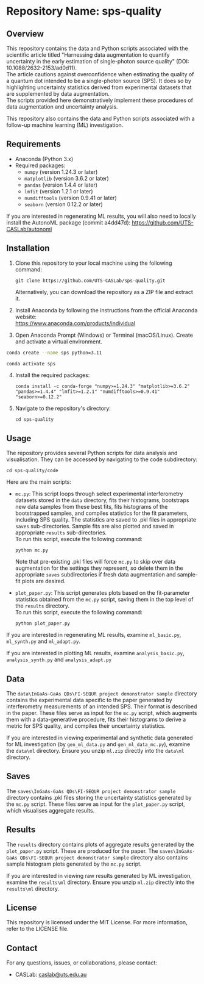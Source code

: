 # Repository Name: sps-quality

## Overview
This repository contains the data and Python scripts associated with the scientific article titled "Harnessing data augmentation to quantify uncertainty in the early estimation of single-photon source quality" (DOI: 10.1088/2632-2153/ad0d11).  
The article cautions against overconfidence when estimating the quality of a quantum dot intended to be a single-photon source (SPS). It does so by highlighting uncertainty statistics derived from experimental datasets that are supplemented by data augmentation.  
The scripts provided here demonstratively implement these procedures of data augmentation and uncertainty analysis.

This repository also contains the data and Python scripts associated with a follow-up machine learning (ML) investigation.

## Requirements
- Anaconda (Python 3.x)
- Required packages:
  - `numpy` (version 1.24.3 or later)
  - `matplotlib` (version 3.6.2 or later)
  - `pandas` (version 1.4.4 or later)
  - `lmfit` (version 1.2.1 or later)
  - `numdifftools` (version 0.9.41 or later)
  - `seaborn` (version 0.12.2 or later)
  
If you are interested in regenerating ML results, you will also need to locally install the AutonoML package (commit a4dd47d): https://github.com/UTS-CASLab/autonoml

## Installation
1. Clone this repository to your local machine using the following command:
   ```
   git clone https://github.com/UTS-CASLab/sps-quality.git
   ```
   Alternatively, you can download the repository as a ZIP file and extract it.

2. Install Anaconda by following the instructions from the official Anaconda website:  
   https://www.anaconda.com/products/individual

3. Open Anaconda Prompt (Windows) or Terminal (macOS/Linux). Create and activate a virtual environment.
  ```bash
  conda create --name sps python=3.11
  
  conda activate sps
  ```

4. Install the required packages:
   ```
   conda install -c conda-forge "numpy>=1.24.3" "matplotlib>=3.6.2" "pandas>=1.4.4" "lmfit>=1.2.1" "numdifftools>=0.9.41" "seaborn>=0.12.2"
   ```

5. Navigate to the repository's directory:
   ```
   cd sps-quality
   ```

## Usage
The repository provides several Python scripts for data analysis and visualisation. They can be accessed by navigating to the code subdirectory:
   ```
   cd sps-quality/code
   ```

Here are the main scripts:

- `mc.py`: This script loops through select experimental interferometry datasets stored in the `data` directory, fits their histograms, bootstraps new data samples from these best fits, fits histograms of the bootstrapped samples, and compiles statistics for the fit parameters, including SPS quality. The statistics are saved to .pkl files in appropriate `saves` sub-directories. Sample fits are also plotted and saved in appropriate `results` sub-directories.  
  To run this script, execute the following command:
  ```
  python mc.py
  ```
  Note that pre-existing .pkl files will force `mc.py` to skip over data augmentation for the settings they represent, so delete them in the appropriate `saves` subdirectories if fresh data augmentation and sample-fit plots are desired.

- `plot_paper.py`: This script generates plots based on the fit-parameter statistics obtained from the `mc.py` script, saving them in the top level of the `results` directory.  
  To run this script, execute the following command:
  ```
  python plot_paper.py
  ```

If you are interested in regenerating ML results, examine `ml_basic.py`, `ml_synth.py` and `ml_adapt.py`.

If you are interested in plotting ML results, examine `analysis_basic.py`, `analysis_synth.py` and `analysis_adapt.py`

## Data
The `data\InGaAs-GaAs QDs\FI-SEQUR project demonstrator sample` directory contains the experimental data specific to the paper generated by interferometry measurements of an intended SPS. Their format is described in the paper. These files serve as input for the `mc.py` script, which augments them with a data-generative procedure, fits their histograms to derive a metric for SPS quality, and compiles their uncertainty statistics.

If you are interested in viewing experimental and synthetic data generated for ML investigation (by `gen_ml_data.py` and `gen_ml_data_mc.py`), examine the `data\ml` directory.
Ensure you unzip `ml.zip` directly into the `data\ml` directory.

## Saves
The `saves\InGaAs-GaAs QDs\FI-SEQUR project demonstrator sample` directory contains .pkl files storing the uncertainty statistics generated by the `mc.py` script. These files serve as input for the `plot_paper.py` script, which visualises aggregate results.

## Results
The `results` directory contains plots of aggregate results generated by the `plot_paper.py` script. These are produced for the paper. The `saves\InGaAs-GaAs QDs\FI-SEQUR project demonstrator sample` directory also contains sample histogram plots generated by the `mc.py` script.

If you are interested in viewing raw results generated by ML investigation, examine the `results\ml` directory.
Ensure you unzip `ml.zip` directly into the `results\ml` directory.

## License
This repository is licensed under the MIT License. For more information, refer to the LICENSE file.

## Contact
For any questions, issues, or collaborations, please contact:
- CASLab: [caslab@uts.edu.au](mailto:caslab@uts.edu.au)